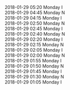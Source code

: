 2018-01-29 05:20 Monday  I  
2018-01-29 04:45 Monday  N  
2018-01-29 04:15 Monday  I  
2018-01-29 02:50 Monday  N  
2018-01-29 02:45 Monday  I  
2018-01-29 02:40 Monday  N  
2018-01-29 02:20 Monday  I  
2018-01-29 02:15 Monday  N  
2018-01-29 02:05 Monday  I  
2018-01-29 02:00 Monday  N  
2018-01-29 01:55 Monday  I  
2018-01-29 01:50 Monday  N  
2018-01-29 01:45 Monday  I  
2018-01-29 01:30 Monday  N  
2018-01-29 01:05 Monday  I  
